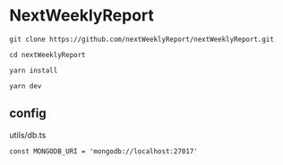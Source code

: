 # NextWeeklyReport

```
git clone https://github.com/nextWeeklyReport/nextWeeklyReport.git
```

```
cd nextWeeklyReport
```

```
yarn install
```

```
yarn dev
```

## config

utils/db.ts

```
const MONGODB_URI = 'mongodb://localhost:27017'
```